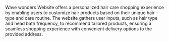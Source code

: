Wave wonders Website offers a personalized hair care shopping experience by enabling users to customize hair products based on their unique hair type and care routine. The website gathers user inputs, such as hair type and head bath frequency, to recommend tailored products, ensuring a seamless shopping experience with convenient delivery options to the provided address.
